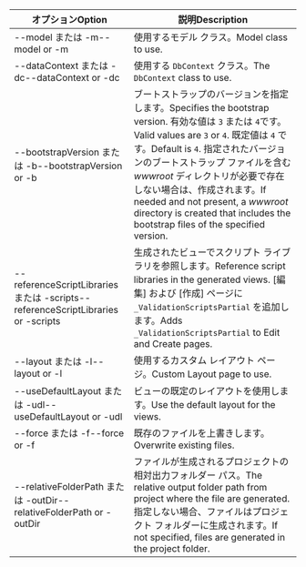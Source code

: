 <!-- Options common to Razor Pages and Controller -->
| <span data-ttu-id="7e647-101">オプション</span><span class="sxs-lookup"><span data-stu-id="7e647-101">Option</span></span>               | <span data-ttu-id="7e647-102">説明</span><span class="sxs-lookup"><span data-stu-id="7e647-102">Description</span></span>|
| ----------------- | ------------ |
| <span data-ttu-id="7e647-103">--model または -m</span><span class="sxs-lookup"><span data-stu-id="7e647-103">--model or -m</span></span>  | <span data-ttu-id="7e647-104">使用するモデル クラス。</span><span class="sxs-lookup"><span data-stu-id="7e647-104">Model class to use.</span></span> |
| <span data-ttu-id="7e647-105">--dataContext または -dc</span><span class="sxs-lookup"><span data-stu-id="7e647-105">--dataContext or -dc</span></span>  | <span data-ttu-id="7e647-106">使用する `DbContext` クラス。</span><span class="sxs-lookup"><span data-stu-id="7e647-106">The `DbContext` class to use.</span></span> |
| <span data-ttu-id="7e647-107">--bootstrapVersion または -b</span><span class="sxs-lookup"><span data-stu-id="7e647-107">--bootstrapVersion or -b</span></span>  | <span data-ttu-id="7e647-108">ブートストラップのバージョンを指定します。</span><span class="sxs-lookup"><span data-stu-id="7e647-108">Specifies the bootstrap version.</span></span> <span data-ttu-id="7e647-109">有効な値は `3` または `4`です。</span><span class="sxs-lookup"><span data-stu-id="7e647-109">Valid values are `3` or `4`.</span></span> <span data-ttu-id="7e647-110">既定値は `4` です。</span><span class="sxs-lookup"><span data-stu-id="7e647-110">Default is `4`.</span></span> <span data-ttu-id="7e647-111">指定されたバージョンのブートストラップ ファイルを含む *wwwroot* ディレクトリが必要で存在しない場合は、作成されます。</span><span class="sxs-lookup"><span data-stu-id="7e647-111">If needed and not present, a *wwwroot* directory is created that includes the bootstrap files of the specified version.</span></span> |
| <span data-ttu-id="7e647-112">--referenceScriptLibraries または -scripts</span><span class="sxs-lookup"><span data-stu-id="7e647-112">--referenceScriptLibraries or -scripts</span></span> |  <span data-ttu-id="7e647-113">生成されたビューでスクリプト ライブラリを参照します。</span><span class="sxs-lookup"><span data-stu-id="7e647-113">Reference script libraries in the generated views.</span></span> <span data-ttu-id="7e647-114">[編集] および [作成] ページに `_ValidationScriptsPartial` を追加します。</span><span class="sxs-lookup"><span data-stu-id="7e647-114">Adds `_ValidationScriptsPartial` to Edit and Create pages.</span></span> |
| <span data-ttu-id="7e647-115">--layout または -l</span><span class="sxs-lookup"><span data-stu-id="7e647-115">--layout or -l</span></span> | <span data-ttu-id="7e647-116">使用するカスタム レイアウト ページ。</span><span class="sxs-lookup"><span data-stu-id="7e647-116">Custom Layout page to use.</span></span> |
| <span data-ttu-id="7e647-117">--useDefaultLayout または -udl</span><span class="sxs-lookup"><span data-stu-id="7e647-117">--useDefaultLayout or -udl</span></span> | <span data-ttu-id="7e647-118">ビューの既定のレイアウトを使用します。</span><span class="sxs-lookup"><span data-stu-id="7e647-118">Use the default layout for the views.</span></span> |
| <span data-ttu-id="7e647-119">--force または -f</span><span class="sxs-lookup"><span data-stu-id="7e647-119">--force or -f</span></span> | <span data-ttu-id="7e647-120">既存のファイルを上書きします。</span><span class="sxs-lookup"><span data-stu-id="7e647-120">Overwrite existing files.</span></span> |
| <span data-ttu-id="7e647-121">--relativeFolderPath または -outDir</span><span class="sxs-lookup"><span data-stu-id="7e647-121">--relativeFolderPath or -outDir</span></span> | <span data-ttu-id="7e647-122">ファイルが生成されるプロジェクトの相対出力フォルダー パス。</span><span class="sxs-lookup"><span data-stu-id="7e647-122">The relative output folder path from project where the file are generated.</span></span> <span data-ttu-id="7e647-123">指定しない場合、ファイルはプロジェクト フォルダーに生成されます。</span><span class="sxs-lookup"><span data-stu-id="7e647-123">If not specified, files are generated in the project folder.</span></span> |